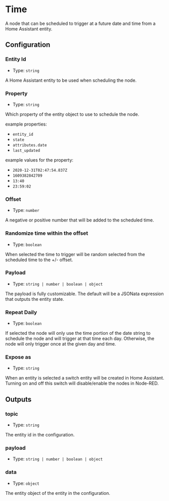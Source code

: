 # Time

A node that can be scheduled to trigger at a future date and time from a Home Assistant entity.

## Configuration

### Entity Id

- Type: `string`

A Home Assistant entity to be used when scheduling the node.

### Property

- Type: `string`

Which property of the entity object to use to schedule the node.

example properties:

- <code>entity_id</code>
- <code>state</code>
- <code>attributes.date</code>
- <code>last_updated</code>

example values for the property:

- <code>2020-12-31T02:47:54.837Z</code>
- <code>1609382842709</code>
- <code>13:40</code>
- <code>23:59:02</code>

### Offset

- Type: `number`

A negative or positive number that will be added to the scheduled time.

### Randomize time within the offset

- Type: `boolean`

When selected the time to trigger will be random selected from the scheduled time to the +/- offset.

### Payload

- Type: `string | number | boolean | object`

The payload is fully customizable. The default will be a JSONata expression that outputs the entity state.

### Repeat Daily

- Type: `boolean`

If selected the node will only use the time portion of the date string to schedule the node and will trigger at that time each day. Otherwise, the node will only trigger once at the given day and time.

### Expose as

- Type: `string`

When an entity is selected a switch entity will be created in Home Assistant. Turning on and off this switch will disable/enable the nodes in Node-RED.

## Outputs

### topic

- Type: `string`

The entity id in the configuration.

### payload

- Type: `string | number | boolean | object`

### data

- Type: `object`

The entity object of the entity in the configuration.

